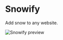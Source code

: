 Snowify
=======

Add snow to any website.

![Snowify preview](https://raw.github.com/ryanburgess/snowify/screenshot.png)

